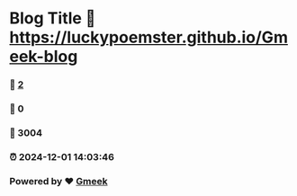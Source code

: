 # Blog Title :link: https://luckypoemster.github.io/Gmeek-blog 
### :page_facing_up: [2](https://luckypoemster.github.io/Gmeek-blog/tag.html) 
### :speech_balloon: 0 
### :hibiscus: 3004 
### :alarm_clock: 2024-12-01 14:03:46 
### Powered by :heart: [Gmeek](https://github.com/Meekdai/Gmeek)
